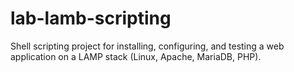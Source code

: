 # lab-lamb-scripting
Shell scripting project for installing, configuring, and testing a web application on a LAMP stack (Linux, Apache, MariaDB, PHP).
